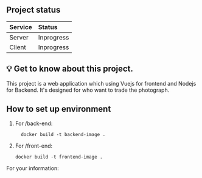 ## Project status
| Service | Status |
|-----|:---|
| Server | Inprogress |
| Client | Inprogress |

## 💡 Get to know about this project.
This project is a web application which using Vuejs for frontend and Nodejs for Backend.
It's designed for who want to trade the photograph.
## How to set up environment
1. For /back-end:
   ```
     docker build -t backend-image .
   ```
2. For /front-end:
   ```
   docker build -t frontend-image .
   ```
 For your information: 
